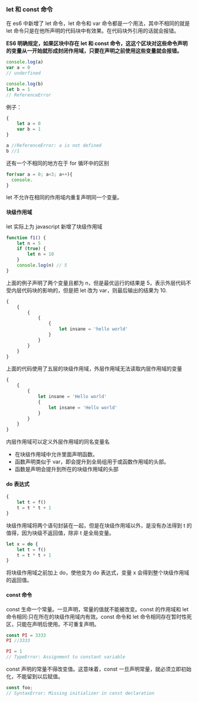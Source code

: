 ### let 和 const 命令

在 es6 中新增了 let 命令，let 命令和 var 命令都是一个用法，其中不相同的就是 let 命令只是在他所声明的代码块中有效果。在代码块外引用的话就会报错。

**ES6 明确规定，如果区块中存在 let 和 const 命令，这这个区块对这些命令声明的变量从一开始就形成封闭作用域，只要在声明之前使用这些变量就会报错。**

```javascript
console.log(a)
var a = 0
// underfined

console.log(b)
let b = 1
// ReferenceError
```

例子：

```javascript
{
    let a = 0
    var b = 1
}

a //ReferenceError: a is not defined
b //1
```

还有一个不相同的地方在于 for 循环中的区别

```javascript
for(var a = 0; a<3; a++){
  console.
}
```

let 不允许在相同的作用域内重复声明同一个变量。

#### 块级作用域

let 实际上为 javascript 新增了块级作用域

```javascript
function f1() {
    let n = 5
    if (true) {
        let n = 10
    }
    console.log(n) // 5
}
```

上面的例子声明了两个变量且都为 n，但是最优运行的结果是 5，表示外层代码不受内层代码块的影响的，但是把 let 改为 var，则最后输出的结果为 10.

```javascript
{
    {
        {
            {
                {
                    let insane = 'hello world'
                }
            }
        }
    }
}
```

上面的代码使用了五层的块级作用域，外层作用域无法读取内层作用域的变量

```javascript
{
    {
        {
            let insane = 'Hello world'
            {
                let insane = 'Hello world'
            }
        }
    }
}
```

内层作用域可以定义外层作用域的同名变量名

-   在块级作用域中允许里面声明函数。
-   函数声明类似于 var，即会提升到全局组用于或函数作用域的头部。
-   函数是声明会提升到所在的块级作用域的头部

#### do 表达式

```javascript
{
    let t = f()
    t = t * t + 1
}
```

块级作用域将两个语句封装在一起，但是在块级作用域以外，是没有办法得到 t 的值得，因为块级不返回值，除非 t 是全局变量。

```javascript
let x = do {
    let t = f()
    t = t * t + 1
}
```

将块级作用域之前加上 do，使他变为 do 表达式，变量 x 会得到整个块级作用域的返回值。

#### const 命令

const 生命一个常量。一旦声明，常量的值就不能被改变。const 的作用域和 let 命令相同:只在所在的块级作用域内有效。const 命令和 let 命令相同存在暂时性死区，只能在声明后使用。不可重复声明。

```javascript
const PI = 3333
PI //3333

PI = 1
// TypeError: Assignment to constant variable
```

const 声明的常量不得改变值。这意味着，const 一旦声明常量，就必须立即初始化，不能留到以后赋值。

```javascript
const foo;
// SyntaxError: Missing initializer in const declaration
```

